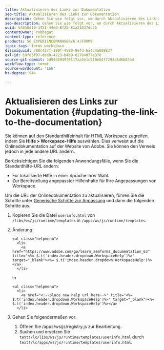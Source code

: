 ```yaml
---
title: Aktualisieren des Links zur Dokumentation
seo-title: Aktualisieren des Links zur Dokumentation
description: Gehen Sie wie folgt vor, um durch Aktualisieren des Link-Ziels für Workspace-Hilfe in AEM Forms auf Ihren benutzerdefinierten Link zur Dokumentation zu verweisen.
seo-description: Gehen Sie wie folgt vor, um durch Aktualisieren des Link-Ziels für Workspace-Hilfe in AEM Forms auf Ihren benutzerdefinierten Link zur Dokumentation zu verweisen.
uuid: 64056d10-1451-44ed-8f25-81a21037dc75
contentOwner: robhagat
content-type: reference
products: SG_EXPERIENCEMANAGER/6.4/FORMS
topic-tags: forms-workspace
discoiquuid: 788c427f-190f-4580-9efd-6a4c4a008837
exl-id: 68fe3f97-ded8-4223-b4b9-02704077e37e
source-git-commit: bd94d3949f0117aa3e1c9f0e84f7293a5d6b03b4
workflow-type: tm+mt
source-wordcount: '166'
ht-degree: 94%

---
```


# Aktualisieren des Links zur Dokumentation  {#updating-the-link-to-the-documentation}

Sie können auf den Standardhilfeinhalt für HTML Workspace zugreifen, indem Sie **Hilfe > Workspace-Hilfe** auswählen. Dies verweist auf die Onlinedokumentation auf der Website von Adobe. Sie können den Verweis jedoch in jede andere URL ändern.

Berücksichtigen Sie die folgenden Anwendungsfälle, wenn Sie die Standardhilfe-URL ändern:

* Für lokalisierte Hilfe in einer Sprache Ihrer Wahl.
* Zur Bereitstellung angepasster Hilfeinhalte für Ihre Angepassungen von Workspace.

Um die URL der Onlinedokumentation zu aktualisieren, führen Sie die Schritte unter [Generische Schritte zur Anpassung](/help/forms/using/generic-steps-html-workspace-customization.md) und dann die folgenden Schritte aus.

1. Kopieren Sie die Datei `userinfo.html` von `/libs/ws/js/runtime/templates` in `/apps/ws/js/runtime/templates`.
1. Änderung:

   ```
   <ul class="helpmenu">
     <li>            
       <a href="https://www.adobe.com/go/learn_aemforms_documentation_63" title="<%= $.t('index.header.dropdown.WorkspaceHelp')%>" target="_blank"><%= $.t('index.header.dropdown.WorkspaceHelp')%></a>
     </li>
   ```

   in

   ```
   <ul class="helpmenu">
     <li>            
       <a href="<!--place new help url here-->" title="<%= $.t('index.header.dropdown.WorkspaceHelp')%>" target="_blank"><%= $.t('index.header.dropdown.WorkspaceHelp')%></a>
     </li>
   ```

1. Gehen Sie folgendermaßen vor:

   1. Öffnen Sie /apps/ws/js/registry.js zur Bearbeitung.
   1. Suchen und ersetzen Sie `text!/lc/libs/ws/js/runtime/templates/userinfo.html` durch `text!/lc/apps/ws/js/runtime/templates/userinfo.html`.
